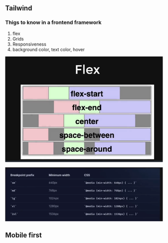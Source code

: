 ## Tailwind

### Thigs to know in a frontend framework

1. flex
2. Grids
3. Responsiveness
4. background color, text color, hover

![alt text](image.png)

![alt text](image-1.png)

## Mobile first
